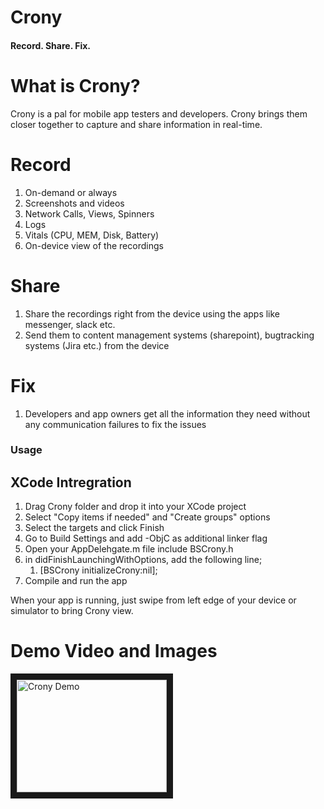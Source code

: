 # Crony
#### Record. Share. Fix.

# What is Crony?
Crony is a pal for mobile app testers and developers. Crony brings them closer together to capture and share information in real-time.

# Record
1. On-demand or always
1. Screenshots and videos
1. Network Calls, Views, Spinners
1. Logs
1. Vitals (CPU, MEM, Disk, Battery)
1. On-device view of the recordings

# Share
1. Share the recordings right from the device using the apps like messenger, slack etc.
1. Send them to content management systems (sharepoint), bugtracking systems (Jira etc.) from the device

# Fix
1. Developers and app owners get all the information they need without any communication failures to fix the issues

### Usage
## XCode Intregration
1. Drag Crony folder and drop it into your XCode project
2. Select "Copy items if needed" and "Create groups" options
3. Select the targets and click Finish
4. Go to Build Settings and add -ObjC as additional linker flag
5. Open your AppDelehgate.m file include BSCrony.h
6. in didFinishLaunchingWithOptions, add the following line;
   1. [BSCrony initializeCrony:nil];
7. Compile and run the app

When your app is running, just swipe from left edge of your device or simulator to bring Crony view.


# Demo Video and Images
<a href="http://www.youtube.com/watch?feature=player_embedded&v=_P_9GB8d0AA " target="_blank"><img src="http://img.youtube.com/vi/_P_9GB8d0AA/0.jpg" alt="Crony Demo" width="240" height="180" border="10" /></a>

